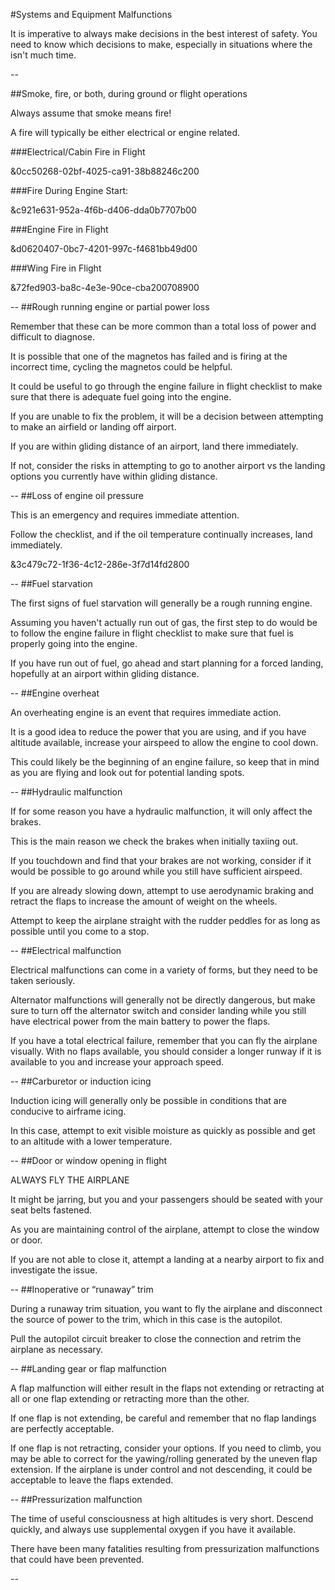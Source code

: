 #Systems and Equipment Malfunctions

It is imperative to always make decisions in the best interest of safety. You need to know which decisions to make, especially in situations where the isn't much time.

--

##Smoke, fire, or both, during ground or flight operations

Always assume that smoke means fire!

A fire will typically be either electrical or engine related.

###Electrical/Cabin Fire in Flight 

&0cc50268-02bf-4025-ca91-38b88246c200

###Fire During Engine Start: 

&c921e631-952a-4f6b-d406-dda0b7707b00

###Engine Fire in Flight

&d0620407-0bc7-4201-997c-f4681bb49d00

###Wing Fire in Flight

&72fed903-ba8c-4e3e-90ce-cba200708900



--
##Rough running engine or partial power loss

Remember that these can be more common than a total loss of power and difficult to diagnose.

It is possible that one of the magnetos has failed and is firing at the incorrect time, cycling the magnetos could be helpful.

It could be useful to go through the engine failure in flight checklist to make sure that there is adequate fuel going into the engine.

If you are unable to fix the problem, it will be a decision between attempting to make an airfield or landing off airport.

If you are within gliding distance of an airport, land there immediately.

If not, consider the risks in attempting to go to another airport vs the landing options you currently have within gliding distance.


--
##Loss of engine oil pressure

This is an emergency and requires immediate attention.

Follow the checklist, and if the oil temperature continually increases, land immediately.

&3c479c72-1f36-4c12-286e-3f7d14fd2800



--
##Fuel starvation

The first signs of fuel starvation will generally be a rough running engine.

Assuming you haven't actually run out of gas, the first step to do would be to follow the engine failure in flight checklist to make sure that fuel is properly going into the engine.

If you have run out of fuel, go ahead and start planning for a forced landing, hopefully at an airport within gliding distance.




--
##Engine overheat

An overheating engine is an event that requires immediate action.

It is a good idea to reduce the power that you are using, and if you have altitude available, increase your airspeed to allow the engine to cool down.

This could likely be the beginning of an engine failure, so keep that in mind as you are flying and look out for potential landing spots.


--
##Hydraulic malfunction

If for some reason you have a hydraulic malfunction, it will only affect the brakes.

This is the main reason we check the brakes when initially taxiing out.

If you touchdown and find that your brakes are not working, consider if it would be possible to go around while you still have sufficient airspeed.

If you are already slowing down, attempt to use aerodynamic braking and retract the flaps to increase the amount of weight on the wheels.

Attempt to keep the airplane straight with the rudder peddles for as long as possible until you come to a stop.


--
##Electrical malfunction

Electrical malfunctions can come in a variety of forms, but they need to be taken seriously.

Alternator malfunctions will generally not be directly dangerous, but make sure to turn off the alternator switch and consider landing while you still have electrical power from the main battery to power the flaps.

If you have a total electrical failure, remember that you can fly the airplane visually. With no flaps available, you should consider a longer runway if it is available to you and increase your approach speed.



--
##Carburetor or induction icing

Induction icing will generally only be possible in conditions that are conducive to airframe icing.

In this case, attempt to exit visible moisture as quickly as possible and get to an altitude with a lower temperature.


--
##Door or window opening in flight

ALWAYS FLY THE AIRPLANE

It might be jarring, but you and your passengers should be seated with your seat belts fastened.

As you are maintaining control of the airplane, attempt to close the window or door.

If you are not able to close it, attempt a landing at a nearby airport to fix and investigate the issue.



--
##Inoperative or “runaway” trim

During a runaway trim situation, you want to fly the airplane and disconnect the source of power to the trim, which in this case is the autopilot.

Pull the autopilot circuit breaker to close the connection and retrim the airplane as necessary.


--
##Landing gear or flap malfunction

A flap malfunction will either result in the flaps not extending or retracting at all or one flap extending or retracting more than the other.

If one flap is not extending, be careful and remember that no flap landings are perfectly acceptable.

If one flap is not retracting, consider your options. If you need to climb, you may be able to correct for the yawing/rolling generated by the uneven flap extension. If the airplane is under control and not descending, it could be acceptable to leave the flaps extended.



--
##Pressurization malfunction

The time of useful consciousness at high altitudes is very short. Descend quickly, and always use supplemental oxygen if you have it available. 

There have been many fatalities resulting from pressurization malfunctions that could have been prevented.


--






